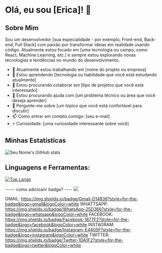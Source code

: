   # Olá, eu sou [Erica]! 👋

## Sobre Mim
Sou um desenvolvedor [sua especialidade - por exemplo, Front-end, Back-end, Full Stack] com paixão por transformar ideias em realidade usando código. Atualmente estou focado em [uma tecnologia ou campo, como React, Machine Learning, etc.] e sempre estou explorando novas tecnologias e tendências no mundo do desenvolvimento.

- 🔭 Atualmente estou trabalhando em [nome do projeto ou empresa]
- 🌱 Estou aprendendo [tecnologia ou habilidade que você está estudando atualmente]
- 👯 Estou procurando colaborar em [tipo de projetos que você está interessado]
- 🤔 Estou procurando ajuda com [um problema técnico ou área que você deseja aprender]
- 💬 Pergunte-me sobre [um tópico que você está confortável para discutir]
- 📫 Como entrar em contato comigo: [seu e-mail]
- ⚡ Curiosidade: [uma curiosidade interessante sobre você]


## Minhas Estatísticas

![Seu Nome's GitHub stats](https://github-readme-stats.vercel.app/api?username=seuusername&show_icons=true)

## Linguagens e Ferramentas:
[![Top Langs](https://github-readme-stats.vercel.app/api/top-langs/?username=seuusername&layout=compact)](https://github.com/anuraghazra/github-readme-stats)

----- como adicioanr badge? ----
<a href="link do seu perfil do linkedin">
<img src="https://img.shields.io/badge/LinkedIn-0077B5?style=for-the-badge&logo=linkedin&logoColor=white"/>
</a>


GMAIL: https://img.shields.io/badge/Gmail-D14836?style=for-the-badge&logo=gmail&logoColor=white
WHATTSAPP: https://img.shields.io/badge/WhatsApp-25D366?style=for-the-badge&logo=whatsapp&logoColor=white
FACEBOOK: https://img.shields.io/badge/Facebook-1877F2?style=for-the-badge&logo=facebook&logoColor=white
INSTAGRAM: https://img.shields.io/badge/Instagram-E4405F?style=for-the-badge&logo=instagram&logoColor=white
TWITTER: https://img.shields.io/badge/Twitter-1DA1F2?style=for-the-badge&logo=twitter&logoColor=white


